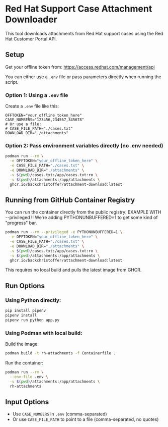 # Red Hat Support Case Attachment Downloader

This tool downloads attachments from Red Hat support cases using the Red Hat Customer Portal API.

## Setup

Get your offline token from: https://access.redhat.com/management/api

You can either use a `.env` file or pass parameters directly when running the script.

### Option 1: Using a `.env` file

Create a `.env` file like this:

```env
OFFTOKEN="your_offline_token_here"
CASE_NUMBERS="123456,234567,345678"
# Or use a file:
# CASE_FILE_PATH="./cases.txt"
DOWNLOAD_DIR="./attachments"
```

### Option 2: Pass environment variables directly (no .env needed)

```bash
podman run --rm \
  -e OFFTOKEN="your_offline_token_here" \
  -e CASE_FILE_PATH="./cases.txt" \
  -e DOWNLOAD_DIR="./attachments" \
  -v $(pwd)/cases.txt:/app/cases.txt:ro \
  -v $(pwd)/attachments:/app/attachments \
  ghcr.io/backchristoffer/attachment-download:latest
```

## Running from GitHub Container Registry

You can run the container directly from the public registry:
EXAMPLE WITH --privileged !! 
We're adding PYTHONUNBUFFERED=1 to get some kind of "progress" bar.
```bash
podman run --rm --privileged -e PYTHONUNBUFFERED=1 \
  -e OFFTOKEN="your_offline_token_here" \
  -e CASE_FILE_PATH="./cases.txt" \
  -e DOWNLOAD_DIR="./attachments" \
  -v $(pwd)/cases.txt:/app/cases.txt:ro \
  -v $(pwd)/attachments:/app/attachments \
  ghcr.io/backchristoffer/attachment-download:latest
```

This requires no local build and pulls the latest image from GHCR.

## Run Options

### Using Python directly:
```bash
pip install pipenv
pipenv install
pipenv run python app.py
```

### Using Podman with local build:

Build the image:
```bash
podman build -t rh-attachments -f Containerfile .
```

Run the container:
```bash
podman run --rm \
  --env-file .env \
  -v $(pwd)/attachments:/app/attachments \
  rh-attachments
```

## Input Options
- Use `CASE_NUMBERS` in `.env` (comma-separated)
- Or use `CASE_FILE_PATH` to point to a file (comma-separated, no quotes)

